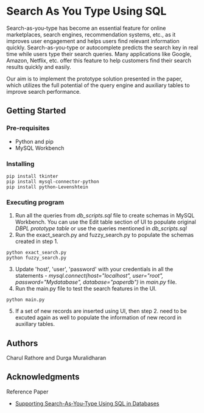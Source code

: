 # Search As You Type Using SQL

Search-as-you-type has become an essential feature for online marketplaces, search engines, recommendation systems, etc., as it improves user engagement and helps users find relevant information quickly. Search-as-you-type or autocomplete predicts the search key in real time while users type their search queries. Many applications like Google, Amazon, Netflix, etc. offer this feature to help customers find their search results quickly and easily.

Our aim is to implement the prototype solution presented in the paper, which utilizes the full potential of the query engine and auxiliary tables to improve search performance.

## Getting Started

### Pre-requisites
* Python and pip 
* MySQL Workbench 

### Installing

```
pip install tkinter
pip install mysql-connector-python
pip install python-Levenshtein
```

### Executing program
1. Run all the queries from *db_scripts.sql* file to create schemas in MySQL Workbench. You can use the Edit table section of UI to populate original *DBPL prototype table* or use the queries mentioned in *db_scripts.sql*
2. Run the exact_search.py and fuzzy_search.py to populate the schemas created in step 1.
```
python exact_search.py
python fuzzy_search.py
```
3. Update 'host', 'user', 'password' with your credentials in all the statements - *mysql.connect(host="localhost", user="root", password="Mydatabase", database="paperdb")* in *main.py* file.
4. Run the main.py file to test the search features in the UI. 
```
python main.py
```
5. If a set of new records are inserted using UI, then step 2. need to be excuted again as well to populate the information of new record in auxillary tables. 
## Authors

Charul Rathore and Durga Muralidharan 


## Acknowledgments

Reference Paper
* [Supporting Search-As-You-Type Using SQL in Databases](https://ieeexplore.ieee.org/abstract/document/5936070?casa_token=5B3wtSLJYogAAAAA:fUUrfiPFc-oxgxxS_F5KC63TleGnYyx0Q-jrpLQC1im2SEimM3dyN93ihuPHjLsJdSxxZcIjZA)
